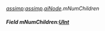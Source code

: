 _[assimp](../../modules/assimp/assimp-module.md):[assimp](../../modules/assimp/assimp-module.md).[aiNode](../../modules/assimp/assimp-ainode.md).mNumChildren_
##### Field mNumChildren:[UInt](../../modules/wonkey/wonkey-types-uint.md)

